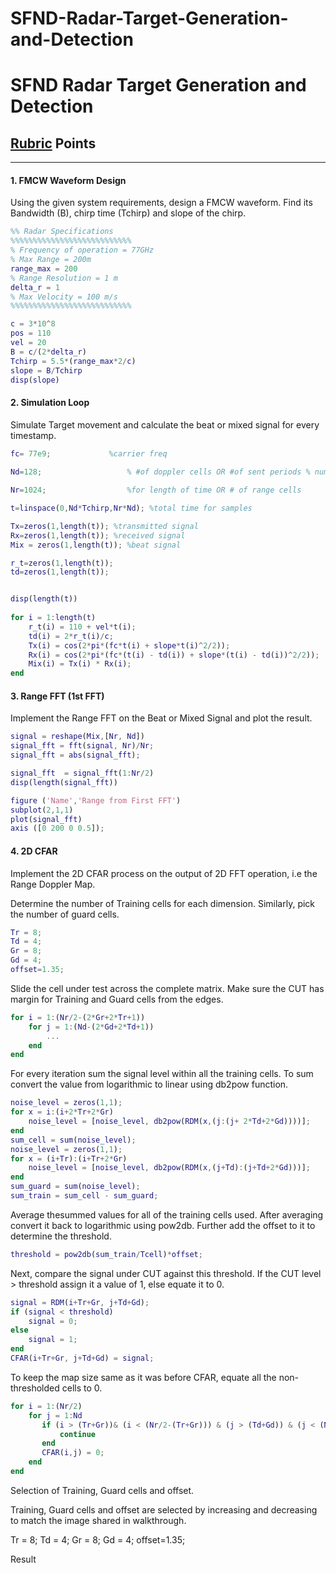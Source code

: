 # SFND-Radar-Target-Generation-and-Detection
# SFND Radar Target Generation and Detection
## [Rubric](https://review.udacity.com/#!/rubrics/2548/view) Points
---
#### 1. FMCW Waveform Design
Using the given system requirements, design a FMCW waveform. Find its Bandwidth (B), chirp time (Tchirp) and slope of the chirp.

```Matlab
%% Radar Specifications 
%%%%%%%%%%%%%%%%%%%%%%%%%%%
% Frequency of operation = 77GHz
% Max Range = 200m
range_max = 200
% Range Resolution = 1 m
delta_r = 1
% Max Velocity = 100 m/s
%%%%%%%%%%%%%%%%%%%%%%%%%%%

c = 3*10^8
pos = 110
vel = 20
B = c/(2*delta_r)
Tchirp = 5.5*(range_max*2/c)
slope = B/Tchirp
disp(slope)
```

#### 2. Simulation Loop
Simulate Target movement and calculate the beat or mixed signal for every timestamp.

```Matlab
fc= 77e9;             %carrier freq
                                              
Nd=128;                   % #of doppler cells OR #of sent periods % number of chirps

Nr=1024;                  %for length of time OR # of range cells

t=linspace(0,Nd*Tchirp,Nr*Nd); %total time for samples

Tx=zeros(1,length(t)); %transmitted signal
Rx=zeros(1,length(t)); %received signal
Mix = zeros(1,length(t)); %beat signal

r_t=zeros(1,length(t));
td=zeros(1,length(t));


disp(length(t))
 
for i = 1:length(t)         
    r_t(i) = 110 + vel*t(i);
    td(i) = 2*r_t(i)/c; 
    Tx(i) = cos(2*pi*(fc*t(i) + slope*t(i)^2/2));
    Rx(i) = cos(2*pi*(fc*(t(i) - td(i)) + slope*(t(i) - td(i))^2/2));
    Mix(i) = Tx(i) * Rx(i);
end
```

#### 3. Range FFT (1st FFT)

Implement the Range FFT on the Beat or Mixed Signal and plot the result.

```Matlab
signal = reshape(Mix,[Nr, Nd])
signal_fft = fft(signal, Nr)/Nr;
signal_fft = abs(signal_fft);

signal_fft  = signal_fft(1:Nr/2)   
disp(length(signal_fft))

figure ('Name','Range from First FFT')
subplot(2,1,1)
plot(signal_fft) 
axis ([0 200 0 0.5]);
```

#### 4. 2D CFAR
Implement the 2D CFAR process on the output of 2D FFT operation, i.e the Range Doppler Map.

Determine the number of Training cells for each dimension. Similarly, pick the number of guard cells.

```Matlab
Tr = 8;
Td = 4;
Gr = 8;
Gd = 4;
offset=1.35;
```

Slide the cell under test across the complete matrix. Make sure the CUT has margin for Training and Guard cells from the edges.

```Matlab
for i = 1:(Nr/2-(2*Gr+2*Tr+1))
    for j = 1:(Nd-(2*Gd+2*Td+1))
        ...
    end
end
```

For every iteration sum the signal level within all the training cells. To sum convert the value from logarithmic to linear using db2pow function.

```Matlab
noise_level = zeros(1,1);
for x = i:(i+2*Tr+2*Gr) 
    noise_level = [noise_level, db2pow(RDM(x,(j:(j+ 2*Td+2*Gd))))];
end    
sum_cell = sum(noise_level);
noise_level = zeros(1,1);
for x = (i+Tr):(i+Tr+2*Gr) 
    noise_level = [noise_level, db2pow(RDM(x,(j+Td):(j+Td+2*Gd)))];
end    
sum_guard = sum(noise_level);
sum_train = sum_cell - sum_guard;
```

Average thesummed values for all of the training cells used. After averaging convert it back to logarithmic using pow2db.
Further add the offset to it to determine the threshold.

```Matlab
threshold = pow2db(sum_train/Tcell)*offset;
```

Next, compare the signal under CUT against this threshold.
If the CUT level > threshold assign it a value of 1, else equate it to 0.

```Matlab
signal = RDM(i+Tr+Gr, j+Td+Gd);
if (signal < threshold)
    signal = 0;
else
    signal = 1;
end    
CFAR(i+Tr+Gr, j+Td+Gd) = signal;
```

To keep the map size same as it was before CFAR, equate all the non-thresholded cells to 0.

```Matlab
for i = 1:(Nr/2)
    for j = 1:Nd
       if (i > (Tr+Gr))& (i < (Nr/2-(Tr+Gr))) & (j > (Td+Gd)) & (j < (Nd-(Td+Gd)))
           continue
       end
       CFAR(i,j) = 0;
    end
end
```
Selection of Training, Guard cells and offset.

Training, Guard cells and offset are selected by increasing and decreasing to match the image shared in walkthrough.

Tr = 8;
Td = 4;
Gr = 8;
Gd = 4;
offset=1.35;

Result
